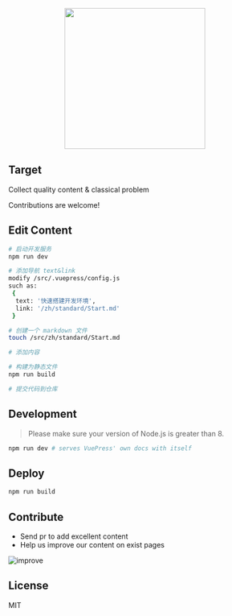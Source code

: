 <p align="center">
  <img width="280" src="https://gss0.bdstatic.com/-4o3dSag_xI4khGkpoWK1HF6hhy/baike/Whf%3D180%2C140%2C50/sign=23f488b09116fdfaf83995e385b7bc78/d31b0ef41bd5ad6e59df17718dcb39dbb6fd3c02.jpg">
</p>

## Target
Collect quality content & classical problem

Contributions are welcome!

## Edit Content
``` bash
# 启动开发服务
npm run dev

# 添加导航 text&link
modify /src/.vuepress/config.js
such as: 
 {
  text: '快速搭建开发环境',
  link: '/zh/standard/Start.md'
 }

# 创建一个 markdown 文件
touch /src/zh/standard/Start.md

# 添加内容

# 构建为静态文件
npm run build

# 提交代码到仓库
```

## Development

> Please make sure your version of Node.js is greater than 8.

``` bash
npm run dev # serves VuePress' own docs with itself
```

## Deploy
``` bash
npm run build
```

## Contribute
- Send pr to add excellent content
- Help us improve our content on exist pages  

![improve](/src/.vuepress/public//img/improve.png)

## License

MIT

